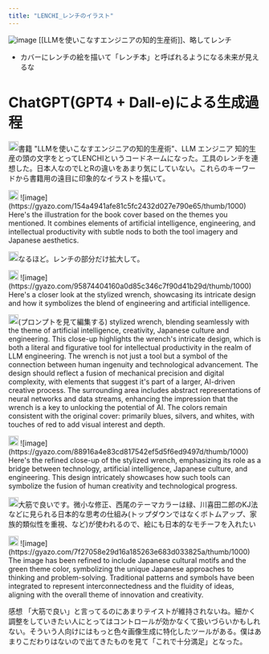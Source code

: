 ```yaml
---
title: "LENCHI_レンチのイラスト"
---
```


![image](https://gyazo.com/7f27058e29d16a185263e683d033825a/thumb/1000)
[[LLMを使いこなすエンジニアの知的生産術]]、略してレンチ
- カバーにレンチの絵を描いて「レンチ本」と呼ばれるようになる未来が見えるな

# ChatGPT(GPT4 + Dall-e)による生成過程
<img src='https://scrapbox.io/api/pages/nishio/nishio/icon' alt='nishio.icon' height="19.5"/>書籍 "LLMを使いこなすエンジニアの知的生産術"、LLM エンジニア 知的生産の頭の文字をとってLENCHIというコードネームになった。工具のレンチを連想した。日本人なのでLとRの違いをあまり気にしていない。これらのキーワードから書籍用の遠目に印象的なイラストを描いて。

<img src='https://scrapbox.io/api/pages/nishio/gpt/icon' alt='gpt.icon' height="19.5"/>
![image](https://gyazo.com/154a4941afe81c5fc2432d027e790e65/thumb/1000)
Here's the illustration for the book cover based on the themes you mentioned. It combines elements of artificial intelligence, engineering, and intellectual productivity with subtle nods to both the tool imagery and Japanese aesthetics.

<img src='https://scrapbox.io/api/pages/nishio/nishio/icon' alt='nishio.icon' height="19.5"/>なるほど。レンチの部分だけ拡大して。

<img src='https://scrapbox.io/api/pages/nishio/gpt/icon' alt='gpt.icon' height="19.5"/>
![image](https://gyazo.com/95874404160a0d85c346c7f90d41b29d/thumb/1000)
Here's a closer look at the stylized wrench, showcasing its intricate design and how it symbolizes the blend of engineering and artificial intelligence.

<img src='https://scrapbox.io/api/pages/nishio/nishio/icon' alt='nishio.icon' height="19.5"/>(プロンプトを見て編集する)
stylized wrench, blending seamlessly with the theme of artificial intelligence, creativity, Japanese culture and engineering. This close-up highlights the wrench's intricate design, which is both a literal and figurative tool for intellectual productivity in the realm of LLM engineering. The wrench is not just a tool but a symbol of the connection between human ingenuity and technological advancement. The design should reflect a fusion of mechanical precision and digital complexity, with elements that suggest it's part of a larger, AI-driven creative process. The surrounding area includes abstract representations of neural networks and data streams, enhancing the impression that the wrench is a key to unlocking the potential of AI. The colors remain consistent with the original cover: primarily blues, silvers, and whites, with touches of red to add visual interest and depth.

<img src='https://scrapbox.io/api/pages/nishio/gpt/icon' alt='gpt.icon' height="19.5"/>
![image](https://gyazo.com/88916a4e83cd817542ef5d5f6ed9497d/thumb/1000)
Here's the refined close-up of the stylized wrench, emphasizing its role as a bridge between technology, artificial intelligence, Japanese culture, and engineering. This design intricately showcases how such tools can symbolize the fusion of human creativity and technological progress.

<img src='https://scrapbox.io/api/pages/nishio/nishio/icon' alt='nishio.icon' height="19.5"/>大筋で良いです。微小な修正、西尾のテーマカラーは緑、川喜田二郎のKJ法などに見られる日本的な思考の仕組み(トップダウンではなくボトムアップ、家族的類似性を重視、など)が使われるので、絵にも日本的なモチーフを入れたい


<img src='https://scrapbox.io/api/pages/nishio/gpt/icon' alt='gpt.icon' height="19.5"/>
![image](https://gyazo.com/7f27058e29d16a185263e683d033825a/thumb/1000)
The image has been refined to include Japanese cultural motifs and the green theme color, symbolizing the unique Japanese approaches to thinking and problem-solving. Traditional patterns and symbols have been integrated to represent interconnectedness and the fluidity of ideas, aligning with the overall theme of innovation and creativity.


感想
「大筋で良い」と言ってるのにあまりテイストが維持されないね。細かく調整をしていきたい人にとってはコントロールが効かなくて扱いづらいかもしれない。そういう人向けにはもっと色々画像生成に特化したツールがある。僕はあまりこだわりはないので出てきたものを見て「これで十分満足」となった。

